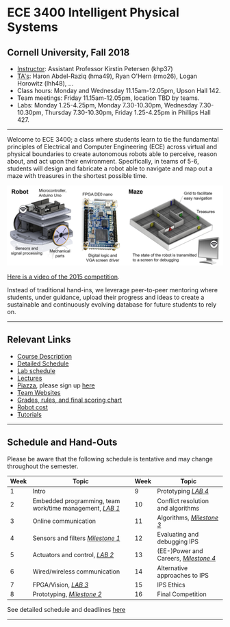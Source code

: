 # ECE 3400 Intelligent Physical Systems

## Cornell University, Fall 2018

* [Instructor](./instructors.md): Assistant Professor Kirstin Petersen (khp37)
* [TA's](./instructors.md): Haron Abdel-Raziq (hma49), Ryan O'Hern (rmo26), Logan Horowitz (lhh48), ...
* Class hours: Monday and Wednesday 11.15am-12.05pm, Upson Hall 142.
* Team meetings: Friday 11.15am-12.05pm, location TBD by teams.
* Labs: Monday 1.25-4.25pm, Monday 7.30-10.30pm, Wednesday 7.30-10.30pm, Thursday 7.30-10.30pm, Friday 1.25-4.25pm in Phillips Hall 427. 

***

Welcome to ECE 3400; a class where students learn to tie the fundamental principles of Electrical and Computer Engineering (ECE) across virtual and physical boundaries to create autonomous robots able to perceive, reason about, and act upon their environment. Specifically, in teams of 5-6, students will design and fabricate a robot able to navigate and map out a maze with treasures in the shortest possible time.

![ECE3400 Overview](./images/Overview.png)

[Here is a video of the 2015 competition](https://www.youtube.com/watch?v=WN0maCOflVQ).

Instead of traditional hand-ins, we leverage peer-to-peer mentoring where students, under guidance, upload their progress and ideas to create a sustainable and continuously evolving database for future students to rely on.

***

## Relevant Links

* [Course Description](./courseDescription.md)
* [Detailed Schedule](schedule.md)
* [Lab schedule](https://calendar.google.com/calendar/embed?src=ece34002017%40gmail.com&ctz=America/New_York)
* [Lectures](./lectures/readme.md)
* [Piazza](https://piazza.com/cornell/fall2018/ece3400/home), please sign up [here](https://piazza.com/cornell/fall2018/ece3400)
* [Team Websites](./teams.md)
* [Grades, rules, and final scoring chart](./Grading/Readme.md)
* [Robot cost](./Cost.md)
* [Tutorials](./tutorials/readme.md)

***

## Schedule and Hand-Outs

Please be aware that the following schedule is tentative and may change throughout the semester.

Week | Topic | Week | Topic
-----|-------|------|-------
1 | Intro | 9 | Prototyping [_LAB 4_](./lab4.md)  
2 | Embedded programming, team work/time management, [_LAB 1_](./lab1.md) | 10 | Conflict resolution and algorithms 
3 | Online communication | 11 | Algorithms, [_Milestone 3_](./Grading/Milestone_score.md) 
4 | Sensors and filters [_Milestone 1_](./Grading/Milestone_score.md) | 12 | Evaluating and debugging IPS
5 | Actuators and control, [_LAB 2_](./lab2.md) | 13 | (EE-)Power and Careers, [_Milestone 4_](./Grading/Milestone_score.md)
6 | Wired/wireless communication | 14 | Alternative approaches to IPS 
7 | FPGA/Vision, [_LAB 3_](./lab3.md) | 15 | IPS Ethics 
8 | Prototyping, [_Milestone 2_](./Grading/Milestone_score.md) | 16 | Final Competition

See detailed schedule and deadlines [here](schedule.md)

***

